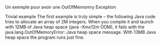 Un exemple pour avoir une OutOfMemomry Exception

Trivial example
The first example is truly simple – the following Java code tries to allocate an array of 2M integers. When you compile it and launch with 12MB of Java heap space (java -Xmx12m OOM), it fails with the java.lang.OutOfMemoryError: Java heap space message. With 13MB Java heap space the program runs just fine.
